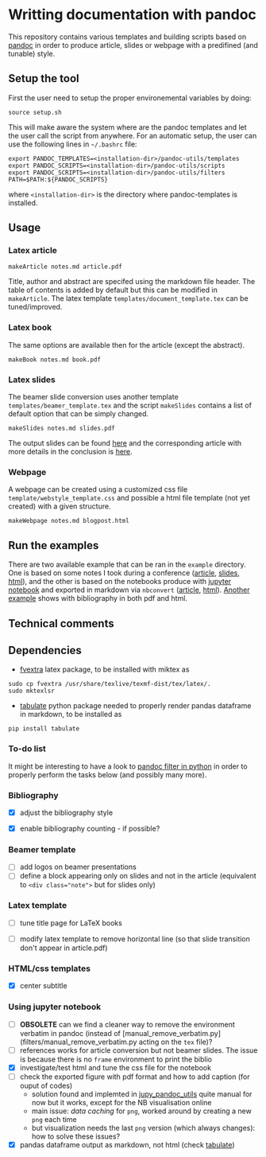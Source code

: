 # Writting documentation with pandoc

This repository contains various templates and building scripts based on [pandoc](http://pandoc.org) 
in order to produce article, slides or webpage with a predifined (and tunable) style.

## Setup the tool

First the user need to setup the proper environemental variables by doing:
```
source setup.sh
```
This will make aware the system where are the pandoc templates and let the user call the script from anywhere.
For an automatic setup, the user can use the following lines in `~/.bashrc` file:
```
export PANDOC_TEMPLATES=<installation-dir>/pandoc-utils/templates
export PANDOC_SCRIPTS=<installation-dir>/pandoc-utils/scripts
export PANDOC_SCRIPTS=<installation-dir>/pandoc-utils/filters
PATH=$PATH:${PANDOC_SCRIPTS}
```
where `<installation-dir>` is the directory where pandoc-templates is installed.

## Usage


### Latex article

```
makeArticle notes.md article.pdf
```

Title, author and abstract are specifed using the markdown file header. The table of contents is added by default
but this can be modified in `makeArticle`. The latex template `templates/document_template.tex` can be tuned/improved.


### Latex book

The same options are available then for the article (except the abstract).

```
makeBook notes.md book.pdf
```

### Latex slides

The beamer slide conversion uses another template `templates/beamer_template.tex` and the script `makeSlides`
contains a list of default option that can be simply changed.

```
makeSlides notes.md slides.pdf
```

The output slides can be found [here](examples/SimpleSlides/slides.pdf) and the corresponding article
with more details in the conclusion is [here](examples/SimpleSlides/article.pdf).


### Webpage

A webpage can be created using a customized css file `template/webstyle_template.css` and possible
a html file template (not yet created) with a given structure.
```
makeWebpage notes.md blogpost.html
```


## Run the examples

There are two available example that can be ran in the `example` directory. 
One is based on some notes I took during a conference ([article](examples/NoteSUSY2018/Article.pdf), [slides](examples/NoteSUSY2018/Slides.pdf), [html](examples/NoteSUSY2018/Webpage.htm)),
and the other is based on the notebooks produce with [jupyter notebook](http://jupyter.org/) and exported
in markdown via `nbconvert` ([article](examples/BookRandomTopics/RandomTopics.pdf), [html](examples/BookRandomTopics/RandomTopics.html)).
[Another example](examples/ActivityReport) shows with bibliography in both pdf and html.



## Technical comments

## Dependencies

- [fvextra](https://ctan.org/pkg/fvextra?lang=en) latex package, to be installed with miktex as
```
sudo cp fvextra /usr/share/texlive/texmf-dist/tex/latex/.
sudo mktexlsr
```
- [tabulate](https://pypi.org/project/tabulate/) python package needed to properly render 
pandas dataframe in markdown, to be installed as
```
pip install tabulate
```

### To-do list

It might be interesting to have a look to [pandoc filter in python](https://github.com/jgm/pandocfilters) in 
order to properly perform the tasks below (and possibly many more).

### Bibliography

- [x] adjust the bibliography style
- [x] enable bibliography counting - if possible?


### Beamer template

- [ ] add logos on beamer presentations
- [ ] define a block appearing only on slides and not in the article 
(equivalent to `<div class="note">` but for slides only)

### Latex template

- [ ] tune title page for LaTeX books
- [ ] modify latex template to remove horizontal line (so that slide transition don't appear in article.pdf)


### HTML/css templates

- [x] center subtitle  


### Using jupyter notebook

- [ ] **OBSOLETE** can we find a cleaner way to remove the environment verbatim in pandoc (instead of [manual_remove_verbatim.py](filters/manual_remove_verbatim.py acting on the `tex` file)?
- [ ] references works for article conversion but not beamer slides. The issue is because there is no `frame` environment to print the biblio
- [x] investigate/test html and tune the css file for the notebook
- [ ] check the exported figure with pdf format and how to add caption (for ouput of codes)
   + solution found and implemted in [jupy_pandoc_utils](python_tools/jupy_pandoc_utils.py) 
   quite manual for now but it works, except for the NB visualisation online
   + main issue: *data caching* for `png`, worked around by creating a new `png` each time
   + but visualization needs the last `png` version (which always changes): how to solve these issues?
- [x] pandas dataframe output as markdown, not html (check [tabulate](https://pypi.org/project/tabulate/))
